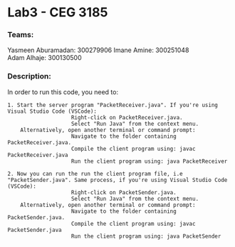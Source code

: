 # Lab3 - CEG 3185

### Teams:

Yasmeen Aburamadan: 300279906 
Imane Amine: 300251048  
Adam Alhaje: 300130500 

### Description:

In order to run this code, you need to:
   
    1. Start the server program "PacketReceiver.java". If you're using Visual Studio Code (VSCode):
                        Right-click on PacketReceiver.java.
                        Select "Run Java" from the context menu.
        Alternatively, open another terminal or command prompt:
                        Navigate to the folder containing PacketReceiver.java.
                        Compile the client program using: javac PacketReceiver.java
                        Run the client program using: java PacketReceiver
    
    2. Now you can run the run the client program file, i.e "PacketSender.java". Same process, if you're using Visual Studio Code (VSCode):
                        Right-click on PacketSender.java.
                        Select "Run Java" from the context menu.
        Alternatively, open another terminal or command prompt:
                        Navigate to the folder containing PacketSender.java.
                        Compile the client program using: javac PacketSender.java
                        Run the client program using: java PacketSender


